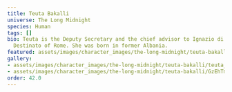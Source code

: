```yaml
---
title: Teuta Bakalli
universe: The Long Midnight
species: Human
tags: []
bio: Teuta is the Deputy Secretary and the chief advisor to Ignazio di Prima, the
  Destinato of Rome. She was born in former Albania.
featured: assets/images/character_images/the-long-midnight/teuta-bakalli/teuta_bakalli_sitting.webp
gallery:
- assets/images/character_images/the-long-midnight/teuta-bakalli/teuta_bakalli_sitting.webp
- assets/images/character_images/the-long-midnight/teuta-bakalli/GzEhTmUW0AAghHv.webp
order: 42.0
---
```

